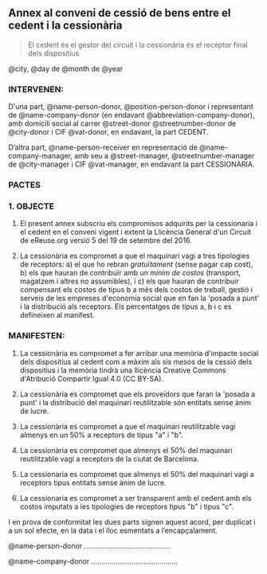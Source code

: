 ## Annex al conveni de cessió de bens entre el cedent i la cessionària 

> El cedent és el gestor del circuit i la cessionària és el receptor final dels dispositius

@city, @day de @month de @year

### INTERVENEN:

D'una part, @name-person-donor, @position-person-donor i representant de @name-company-donor (en endavant @abbreviation-company-donor), amb domicili social al carrer @street-donor @streetnumber-donor de @city-donor i CIF @vat-donor, en endavant, la part CEDENT.

D’altra part, @name-person-receiver en representació de @name-company-manager, amb seu a @street-manager, @streetnumber-manager de @city-manager i CIF @vat-manager, en endavant la part CESSIONÀRIA.

### PACTES

### 1\. OBJECTE

1. El present annex subscriu els compromisos adquirits per la cessionaria i el cedent en el conveni vigent i extent la Llicència General d'un Circuit de eReuse.org versió 5 del 19 de setembre del 2016. 

2. La cessionària es compromet a que el maquinari vagi a tres tipologies de receptors: a) el que ho rebran *gratuïtament* (sense pagar cap cost), b) els que hauran de contribuïr amb un *mínim de costos* (transport, magatzem i altres no assumibles), i c) els que hauran de contribuir compensant els costos de tipus b a més dels costos de treball, gestió i serveis de les empreses d'economia social que en fan la 'posada a punt' i la distribució als receptors. Els percentatges de tipus a, b i c es defineixen al manifest.

### MANIFESTEN:

1. La cessionària es compromet a fer arribar una memòria d'impacte social dels dispositius al cedent com a màxim als sis mesos de la cessió dels dispositius i la memòria tindrà una llicència Creative Commons d'Atribució Compartir Igual 4.0 (CC BY-SA).

2. La cessionària es compromet que els proveïdors que faran la 'posada a punt' i la distribució del maquinari reutilitzable són entitats sense ànim de lucre.

3. La cessionària es compromet a que el maquinari reutilitzable vagi almenys en un 50% a receptors de tipus "a" i "b".

4. La cessionària es compromet que almenys el 50% del maquinari reutilitzable vagi a receptors de la ciutat de Barcelona.

5. La cessionaria es compromet que almenys el 50% del maquinari vagi a receptors tipus entitats sense ànim de lucre.

6. La cessionaria es compromet a ser transparent amb el cedent amb els costos imputats a les tipologies de receptors tipus "b" i tipus "c".


I en prova de conformitat les dues parts signen aquest acord, per duplicat i a un sol efecte, en la data i el lloc esmentats a l’encapçalament.

@name-person-donor ...........................................

@name-company-donor ...........................................